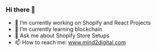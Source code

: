 ### Hi there 👋

- 🔭 I’m currently working on Shopify and React Projects
- 🌱 I’m currently learning blockchain
- 💬 Ask me about Shopify Store Setups
- 📫 How to reach me: www.mind2digital.com

